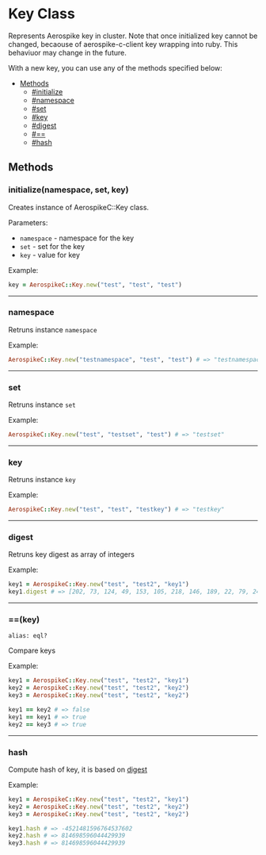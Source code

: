 # Key Class

Represents Aerospike key in cluster. Note that once initialized key cannot be changed, becaouse of aerospike-c-client key wrapping into ruby. This behaviuor may change in the future.

With a new key, you can use any of the methods specified below:

- [Methods](#methods)
  - [#initialize](#initialize)
  - [#namespace](#namespace)
  - [#set](#set)
  - [#key](#key)
  - [#digest](#digest)
  - [#==](#==)
  - [#hash](#hash)

<a name="methods"></a>
## Methods

<!--===============================================================================-->
<!-- initialize -->
<a name="initialize"></a>

### initialize(namespace, set, key)

Creates instance of AerospikeC::Key class.

Parameters:

- `namespace` - namespace for the key
- `set`       - set for the key
- `key`       - value for key

Example:

```ruby
key = AerospikeC::Key.new("test", "test", "test")
```

<!--===============================================================================-->
<hr/>
<!-- namespace -->
<a name="namespace"></a>

### namespace

Retruns instance `namespace`

Example:

```ruby
AerospikeC::Key.new("testnamespace", "test", "test") # => "testnamespace"
```

<!--===============================================================================-->
<hr/>
<!-- set -->
<a name="set"></a>

### set

Retruns instance `set`

Example:

```ruby
AerospikeC::Key.new("test", "testset", "test") # => "testset"
```

<!--===============================================================================-->
<hr/>
<!-- key -->
<a name="key"></a>

### key

Retruns instance `key`

Example:

```ruby
AerospikeC::Key.new("test", "test", "testkey") # => "testkey"
```

<!--===============================================================================-->
<hr/>
<!-- digest -->
<a name="digest"></a>

### digest

Retruns key digest as array of integers

Example:

```ruby
key1 = AerospikeC::Key.new("test", "test2", "key1")
key1.digest # => [202, 73, 124, 49, 153, 105, 218, 146, 189, 22, 79, 241, 76, 93, 140, 205, 25, 58, 100, 122]
```


<!--===============================================================================-->
<hr/>
<!-- == -->
<a name="=="></a>

### ==(key)
`alias: eql?`

Compare keys

Example:

```ruby
key1 = AerospikeC::Key.new("test", "test2", "key1")
key2 = AerospikeC::Key.new("test", "test2", "key2")
key3 = AerospikeC::Key.new("test", "test2", "key2")

key1 == key2 # => false
key1 == key1 # => true
key2 == key3 # => true
```


<!--===============================================================================-->
<hr/>
<!-- hash -->
<a name="hash"></a>

### hash

Compute hash of key, it is based on [digest](#digest)

Example:

```ruby
key1 = AerospikeC::Key.new("test", "test2", "key1")
key2 = AerospikeC::Key.new("test", "test2", "key2")
key3 = AerospikeC::Key.new("test", "test2", "key2")

key1.hash # => -4521481596764537602
key2.hash # => 814698596044429939
key3.hash # => 814698596044429939
```